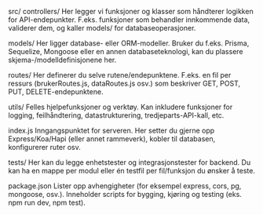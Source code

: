 src/ 
controllers/
    Her legger vi funksjoner og klasser som håndterer logikken for API-endepunkter.
    F.eks. funksjoner som behandler innkommende data, validerer dem, og kaller models/ for databaseoperasjoner.

models/
    Her ligger database- eller ORM-modeller.
    Bruker du f.eks. Prisma, Sequelize, Mongoose eller en annen databaseteknologi, kan du plassere skjema-/modelldefinisjonene her.

routes/
    Her definerer du selve rutene/endepunktene.
    F.eks. en fil per ressurs (brukerRoutes.js, dataRoutes.js osv.) som beskriver GET, POST, PUT, DELETE-endepunktene.

utils/
    Felles hjelpefunksjoner og verktøy.
    Kan inkludere funksjoner for logging, feilhåndtering, datastrukturering, tredjeparts-API-kall, etc.

index.js
    Inngangspunktet for serveren.
    Her setter du gjerne opp Express/Koa/Hapi (eller annet rammeverk), kobler til databasen, konfigurerer ruter osv.

tests/
	Her kan du legge enhetstester og integrasjonstester for backend.
	Du kan ha en mappe per modul eller én testfil per fil/funksjon du ønsker å teste.

package.json
	Lister opp avhengigheter (for eksempel express, cors, pg, mongoose, osv.).
	Inneholder scripts for bygging, kjøring og testing (eks. npm run dev, npm test).